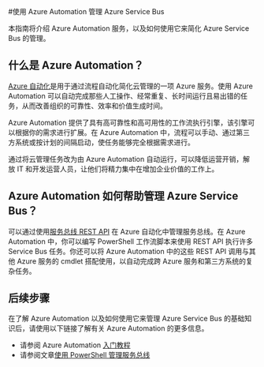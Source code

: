 <properties
	pageTitle="使用 Azure Automation 管理 Azure Service Bus"
	description="了解如何使用 Azure Automation 服务来管理 Azure Service Bus。"
	services="service-bus, automation"
	documentationCenter=""
	authors="csand-msft"
	manager="eamono"
	editor=""/>

<tags
	ms.service="service-bus"
	ms.date="04/13/2015"
	wacn.date="10/03/2015"/>



#使用 Azure Automation 管理 Azure Service Bus

本指南将介绍 Azure Automation 服务，以及如何使用它来简化 Azure Service Bus 的管理。

## 什么是 Azure Automation？

[Azure 自动化](/services/automation/)是用于通过流程自动化简化云管理的一项 Azure 服务。使用 Azure Automation 可以自动完成那些人工操作、经常重复、长时间运行且易出错的任务，从而改善组织的可靠性、效率和价值生成时间。

Azure Automation 提供了具有高可靠性和高可用性的工作流执行引擎，该引擎可以根据你的需求进行扩展。在 Azure Automation 中，流程可以手动、通过第三方系统或按计划的间隔启动，使任务能够完全根据需求进行。

通过将云管理任务改为由 Azure Automation 自动运行，可以降低运营开销，解放 IT 和开发运营人员，让他们将精力集中在增加企业价值的工作上。


## Azure Automation 如何帮助管理 Azure Service Bus？

可以通过使用[服务总线 REST API](https://msdn.microsoft.com/zh-cn/library/azure/hh780717.aspx) 在 Azure 自动化中管理服务总线。在 Azure Automation 中，你可以编写 PowerShell 工作流脚本来使用 REST API 执行许多 Service Bus 任务。你还可以将 Azure Automation 中的这些 REST API 调用与其他 Azure 服务的 cmdlet 搭配使用，以自动完成跨 Azure 服务和第三方系统的复杂任务。


## 后续步骤

在了解 Azure Automation 以及如何使用它来管理 Azure Service Bus 的基础知识后，请使用以下链接了解有关 Azure Automation 的更多信息。

* 请参阅 Azure Automation [入门教程](/documentation/articles/automation-create-runbook-from-samples)
* 请参阅文章[使用 PowerShell 管理服务总线](/documentation/articles/service-bus-powershell-how-to-provision)
 

<!---HONumber=71-->